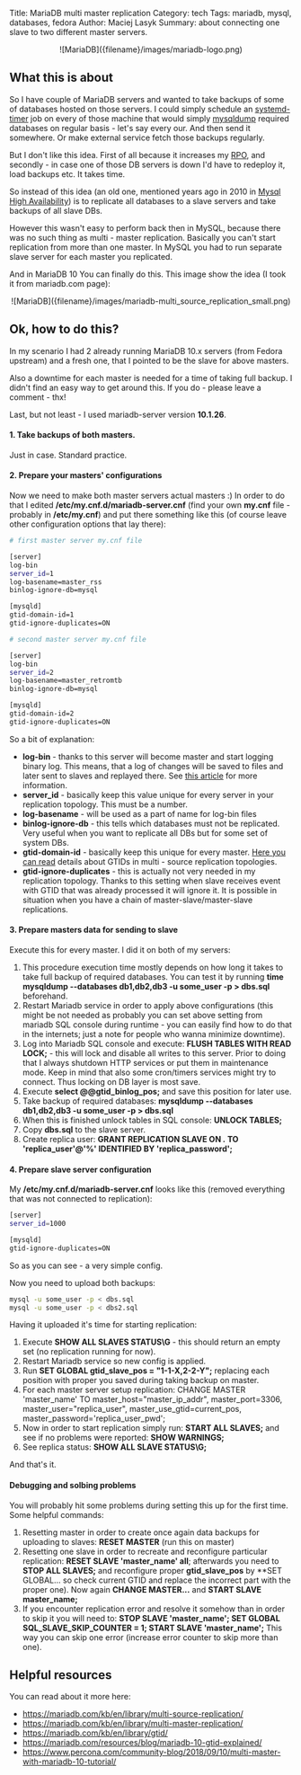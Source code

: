 Title: MariaDB multi master replication
Category: tech
Tags: mariadb, mysql, databases, fedora
Author: Maciej Lasyk
Summary: about connecting one slave to two different master servers.

<center>![MariaDB]({filename}/images/mariadb-logo.png)</center>

## What this is about ##

So I have couple of MariaDB servers and wanted to take backups of some of 
databases hosted on those servers. I could simply schedule an [systemd-timer](https://www.freedesktop.org/software/systemd/man/systemd.timer.html)
job on every of those machine that would simply [mysqldump](https://mariadb.com/kb/en/library/mysqldump/)
required databases on regular basis - let's say every our. And then send it
somewhere. Or make external service fetch those backups regularly.

But I don't like this idea. First of all because it increases my [RPO](https://www.druva.com/blog/understanding-rpo-and-rto/),
and secondly - in case one of those DB servers is down I'd have to redeploy it,
load backups etc. It takes time.

So instead of this idea (an old one, mentioned years ago in 2010 in [Mysql High Availability](http://shop.oreilly.com/product/9780596807290.do))
is to replicate all databases to a slave servers and take backups of all slave
DBs.

However this wasn't easy to perform back then in MySQL, because there was no
such thing as multi - master replication. Basically you can't start replication
from more than one master. In MySQL you had to run separate slave server for 
each master you replicated.

And in MariaDB 10 You can finally do this. This image show the idea (I took it 
from mariadb.com page):

<center>![MariaDB]({filename}/images/mariadb-multi_source_replication_small.png)</center>

## Ok, how to do this? ##

In my scenario I had 2 already running MariaDB 10.x servers (from Fedora 
upstream) and a fresh one, that I pointed to be the slave for above masters.

Also a downtime for each master is needed for a time of taking full backup. I
didn't find an easy way to get around this. If you do - please leave a 
comment - thx!

Last, but not least - I used mariadb-server version **10.1.26**.

#### 1. Take backups of both masters.

Just in case. Standard practice.

#### 2. Prepare your masters' configurations

Now we need to make both master servers actual masters :) In order to do that
I edited **/etc/my.cnf.d/mariadb-server.cnf** (find your own **my.cnf** file - 
probably in **/etc/my.cnf**) and put there something like this (of course leave
other configuration options that lay there):

```bash
# first master server my.cnf file

[server]
log-bin
server_id=1
log-basename=master_rss
binlog-ignore-db=mysql

[mysqld]
gtid-domain-id=1
gtid-ignore-duplicates=ON
```

```bash
# second master server my.cnf file

[server]
log-bin
server_id=2
log-basename=master_retromtb
binlog-ignore-db=mysql

[mysqld]
gtid-domain-id=2
gtid-ignore-duplicates=ON
```

So a bit of explanation:

- **log-bin** - thanks to this server will become master and start logging 
binary log. This means, that a log of changes will be saved to files and later
sent to slaves and replayed there. See [this article](https://mariadb.com/kb/en/library/activating-the-binary-log/)
for more information.
- **server_id** - basically keep this value unique for every server in your
replication topology. This must be a number.
- **log-basename** - will be used as a part of name for log-bin files
- **binlog-ignore-db** - this tells which databases must not be replicated. 
Very useful when you want to replicate all DBs but for some set of system DBs.
- **gtid-domain-id** - basically keep this unique for every master. [Here you 
can read](https://mariadb.com/kb/en/library/gtid/#use-with-multi-source-replication-and-other-multi-master-setups) 
details about GTIDs in multi - source replication topologies.
- **gtid-ignore-duplicates** - this is actually not very needed in my 
replication topology. Thanks to this setting when slave receives event with 
GTID that was already processed it will ignore it. It is possible in situation
when you have a chain of master-slave/master-slave replications.

#### 3. Prepare masters data for sending to slave

Execute this for every master. I did it on both of my servers:

1. This procedure execution time mostly depends on how long it takes to take
full backup of required databases. You can test it by running **time mysqldump --databases db1,db2,db3 -u some_user -p > dbs.sql**
beforehand.
1. Restart Mariadb service in order to apply above configurations (this might 
be not needed as probably you can set above setting from mariadb SQL console 
during runtime - you can easily find how to do that in the internets; just a 
note for people who wanna minimize downtime).
1. Log into Mariadb SQL console and execute: **FLUSH TABLES WITH READ LOCK;** -
this will lock and disable all writes to this server. Prior to doing that I
always shutdown HTTP services or put them in maintenance mode. Keep in mind 
that also some cron/timers services might try to connect. Thus locking on DB
layer is most save.
1. Execute **select @@gtid_binlog_pos;** and save this position for later use.
1. Take backup of required databases: **mysqldump --databases db1,db2,db3 -u some_user -p > dbs.sql**
1. When this is finished unlock tables in SQL console: **UNLOCK TABLES;**
1. Copy **dbs.sql** to the slave server.
1. Create replica user: **GRANT REPLICATION SLAVE ON *.* TO 'replica_user'@'%' IDENTIFIED BY 'replica_password';**

#### 4. Prepare slave server configuration

My **/etc/my.cnf.d/mariadb-server.cnf** looks like this (removed everything
that was not connected to replication):

```bash
[server]
server_id=1000

[mysqld]
gtid-ignore-duplicates=ON
```

So as you can see - a very simple config.

Now you need to upload both backups:

```bash
mysql -u some_user -p < dbs.sql
mysql -u some_user -p < dbs2.sql
```

Having it uploaded it's time for starting replication:

1. Execute **SHOW ALL SLAVES STATUS\G** - this should return an empty set (no
replication running for now).
1. Restart Mariadb service so new config is applied.
1. Run **SET GLOBAL gtid_slave_pos = "1-1-X,2-2-Y";** replacing each position 
with proper you saved during taking backup on master.
1. For each master server setup replication: CHANGE MASTER 'master_name' 
TO master_host="master_ip_addr", master_port=3306, master_user="replica_user", 
master_use_gtid=current_pos, master_password='replica_user_pwd';
1. Now in order to start replication simply run: **START ALL SLAVES;** and
see if no problems were reported: **SHOW WARNINGS;**
1. See replica status: **SHOW ALL SLAVE STATUS\G;**

And that's it.

#### Debugging and solbing problems

You will probably hit some problems during setting this up for the first time.
Some helpful commands:

1. Resetting master in order to create once again data backups for uploading
to slaves: **RESET MASTER** (run this on master)
1. Resetting one slave in order to recreate and reconfigure particular 
replication: **RESET SLAVE 'master_name' all**; afterwards you need to
**STOP ALL SLAVES;** and reconfigure proper **gtid_slave_pos** by **SET GLOBAL...
so check current GTID and replace the incorrect part with the proper one). Now 
again **CHANGE MASTER...** and **START SLAVE master_name;**
1. If you encounter replication error and resolve it somehow than in order to 
skip it you will need to: **STOP SLAVE 'master_name'; SET GLOBAL SQL_SLAVE_SKIP_COUNTER = 1; START SLAVE 'master_name';**
This way you can skip one error (increase error counter to skip more than one).
 
## Helpful resources ##

You can read about it more here:

- <https://mariadb.com/kb/en/library/multi-source-replication/>
- <https://mariadb.com/kb/en/library/multi-master-replication/>
- <https://mariadb.com/kb/en/library/gtid/>
- <https://mariadb.com/resources/blog/mariadb-10-gtid-explained/>
- <https://www.percona.com/community-blog/2018/09/10/multi-master-with-mariadb-10-tutorial/>
